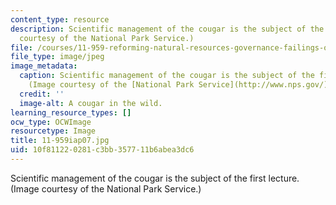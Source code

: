 ```yaml
---
content_type: resource
description: Scientific management of the cougar is the subject of the first lecture.(Image
  courtesy of the National Park Service.)
file: /courses/11-959-reforming-natural-resources-governance-failings-of-scientific-rationalism-and-alternatives-for-building-common-ground-january-iap-2007/10f811220281c3bb357711b6abea3dc6_11-959iap07.jpg
file_type: image/jpeg
image_metadata:
  caption: Scientific management of the cougar is the subject of the first lecture.
    (Image courtesy of the [National Park Service](http://www.nps.gov/).)
  credit: ''
  image-alt: A cougar in the wild.
learning_resource_types: []
ocw_type: OCWImage
resourcetype: Image
title: 11-959iap07.jpg
uid: 10f81122-0281-c3bb-3577-11b6abea3dc6
---
```

Scientific management of the cougar is the subject of the first lecture.(Image courtesy of the National Park Service.)

